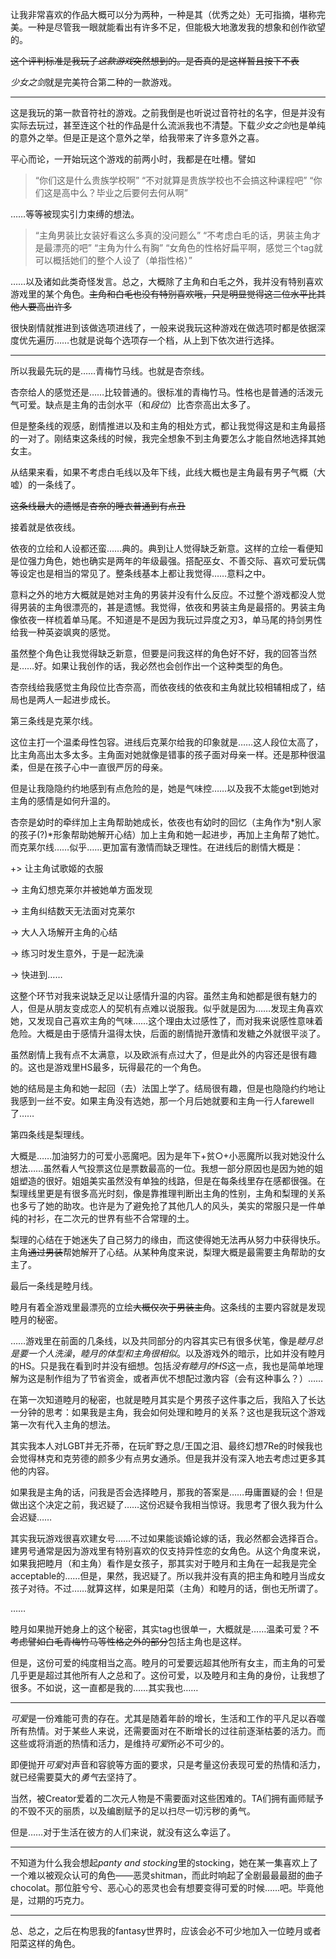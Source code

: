 让我非常喜欢的作品大概可以分为两种，一种是其（优秀之处）无可指摘，堪称完美。一种是尽管我一眼就能看出有许多不足，但能极大地激发我的想象和创作欲望的。

~~这个评判标准是我玩了*这款游戏*突然想到的。是否真的是这样暂且按下不表~~

*少女之剑*就是完美符合第二种的一款游戏。

---

这是我玩的第一款音符社的游戏。之前我倒是也听说过音符社的名字，但是并没有实际去玩过，甚至连这个社的作品是什么流派我也不清楚。下载*少女之剑*也是单纯的意外之举。但是正是这个意外之举，给我带来了许多意外之喜。

平心而论，一开始玩这个游戏的前两小时，我都是在吐槽。譬如

> “你们这是什么贵族学校啊”
“不对就算是贵族学校也不会搞这种课程吧”
“你们这是高中么？毕业之后要何去何从啊”
> 

……等等被现实引力束缚的想法。

>“主角男装比女装好看这么多真的没问题么”
“不考虑白毛的话，男装主角才是最漂亮的吧”
“主角为什么有胸”
“女角色的性格好扁平啊，感觉三个tag就可以概括她们的整个人设了（单指性格）”
> 

……以及诸如此类奇怪发言。总之，大概除了主角和白毛之外，我并没有特别喜欢游戏里的某个角色。~~主角和白毛也没有特别喜欢哦，只是明显觉得这二位水平比其他人要高出许多~~

很快剧情就推进到该做选项进线了，一般来说我玩这种游戏在做选项时都是依据深度优先遍历……也就是说每个选项存一个档，从上到下依次进行选择。

---

所以我最先玩的是……青梅竹马线。也就是杏奈线。

杏奈给人的感觉还是……比较普通的。很标准的青梅竹马。性格也是普通的活泼元气可爱。缺点是主角的击剑水平（和*段位*）比杏奈高出太多了。

但是整条线的观感，剧情推进以及和主角的相处方式，都让我觉得这是和主角最搭的一对了。刚结束这条线的时候，我完全想象不到主角要怎么才能自然地选择其她女主。

从结果来看，如果不考虑白毛线以及年下线，此线大概也是主角最有男子气概（大嘘）的一条线了。

~~这条线最大的遗憾是杏奈的睡衣普通到有点丑~~

接着就是依夜线。

依夜的立绘和人设都还蛮……典的。典到让人觉得缺乏新意。这样的立绘一看便知是位强力角色，她也确实是两年的年级最强。搭配巫女、不善交际、喜欢可爱玩偶等设定也是相当的常见了。整条线基本上都让我觉得……意料之中。

意料之外的地方大概就是她对主角的男装并没有什么反应。不过整个游戏都没人觉得男装的主角很漂亮的，甚是遗憾。我觉得，依夜和男装主角是最搭的。男装主角像依夜一样梳着单马尾。不知道是不是因为我玩过异度之刃3，单马尾的持剑男性给我一种英姿飒爽的感觉。

虽然整个角色让我觉得缺乏新意，但要是问我这样的角色好不好，我的回答当然是……好。如果让我创作的话，我必然也会创作出一个这种类型的角色。

杏奈线给我感觉主角段位比杏奈高，而依夜线的依夜和主角就比较相辅相成了，结局也是两人一起进步成长。

第三条线是克莱尔线。

这位主打一个温柔母性包容。进线后克莱尔给我的印象就是……这人段位太高了，比主角高出太多太多。主角面对她就像是错事的孩子面对母亲一样。还是那种很温柔，但是在孩子心中一直很严厉的母亲。

但是让我隐隐约约地感到有点危险的是，她是气味控……以及我不太能get到她对主角的感情是如何升温的。

杏奈是幼时的牵绊加上主角帮助她成长，依夜也有幼时的回忆（主角作为*别人家的孩子(?)*形象帮助她解开心结）加上主角和她一起进步，再加上主角帮了她忙。而克莱尔线……似乎……更加富有激情而缺乏理性。在进线后的剧情大概是：

+> 让主角试歌姬的衣服

-> 主角幻想克莱尔并被她单方面发现

-> 主角纠结数天无法面对克莱尔

-> 大人入场解开主角的心结

-> 练习时发生意外，于是一起洗澡

-> 快进到……

这整个环节对我来说缺乏足以让感情升温的内容。虽然主角和她都是很有魅力的人，但是从朋友变成恋人的契机有点难以说服我。似乎就是因为……发现主角喜欢她，又发现自己喜欢主角的气味……这个理由太过感性了，而对我来说感性意味着危险。大概是由于感情升温得太快，后面的剧情抛开激情和发糖之外就很平淡了。

虽然剧情上我有点不太满意，以及欧派有点过大了，但是此外的内容还是很有趣的。这也是游戏里HS最多，玩得最花的一个角色。

她的结局是主角和她一起回（去）法国上学了。结局很有趣，但是也隐隐约约地让我感到一丝不安。如果主角没有选她，那一个月后她就要和主角一行人farewell了……

第四条线是梨理线。

大概是……加油努力的可爱小恶魔吧。因为是年下+贫○+小恶魔所以我对她没什么想法……虽然看人气投票这位是票数最高的一位。我想一部分原因也是因为她的姐姐塑造的很好。姐姐美实虽然没有单独的线路，但是在每条线里存在感都很强。在梨理线里更是有很多高光时刻，像是靠推理判断出主角的性别，主角和梨理的关系也多亏了她的助攻。也许是为了避免抢了其他几人的风头，美实的常服只是一件单纯的衬衫，在二次元的世界有些不合常理的土。

梨理的心结在于她迷失了自己努力的缘由，而这使得她无法再从努力中获得快乐。主角~~通过男装~~帮她解开了心结。从某种角度来说，梨理大概是最需要主角帮助的女主了。

最后一条线是睦月线。

睦月有着全游戏里最漂亮的立绘~~大概仅次于男装主角~~。这条线的主要内容就是发现睦月的秘密。

……游戏里在前面的几条线，以及共同部分的内容其实已有很多伏笔，像是*睦月总是要一个人洗澡*，*睦月的体型和主角很相似*。以及游戏外的暗示，比如并没有睦月的HS。只是我在看到时并没有细想。包括*没有睦月的HS*这一点，我也是简单地理解为这是制作组为了节省资金，或者声优不想配过激内容（会有这种事么？）……

在第一次知道睦月的秘密，也就是睦月其实是个男孩子这件事之后，我陷入了长达一分钟的思考：如果我是主角，我会如何处理和睦月的关系？这也是我玩这个游戏第一次有代入主角的想法。

其实我本人对LGBT并无芥蒂，在玩旷野之息/王国之泪、最终幻想7Re的时候我也会觉得林克和克劳德的颜多少有点男女通杀。但是我并没有深入地去考虑过更多其他的内容。

如果我是主角的话，问我是否会选择睦月，那我的答案是……毋庸置疑的会！但是做出这个决定之前，我迟疑了……这份迟疑令我相当惊讶。我思考了很久我为什么会迟疑……

其实我玩游戏很喜欢建女号……不过如果能谈婚论嫁的话，我必然都会选择百合。建男号通常是因为游戏里有特别喜欢的仅支持异性恋的女角色。从这个角度来说，如果我把睦月（和主角）看作是女孩子，那其实对于睦月和主角在一起我是完全acceptable的……但是，果然，我迟疑了。所以我并没有真的把主角和睦月当成女孩子对待。不过……就算这样，如果是阳菜（主角）和睦月的话，倒也无所谓了。

……

睦月如果抛开她身上的这个秘密，其实tag也很单一，大概就是……温柔可爱？~~不考虑譬如白毛青梅竹马等性格之外的部分~~包括主角也是这样。

但是，这份可爱的纯度相当之高。睦月的可爱要远超其他所有女主，而主角的可爱几乎更是超过其他所有人之总和了。这份可爱，以及睦月和主角的身份，让我想了很多。不如说，这一直都是我的……其实我也……

---

*可爱*是一份难能可贵的存在。尤其是随着年龄的增长，生活和工作的平凡足以吞噬所有热情。对于某些人来说，还需要面对在不断增长的过往前逐渐枯萎的活力。而这些或将消逝的热情和活力，是维持*可爱*所必不可少的。

即便抛开*可爱*对声音和容貌等方面的要求，只是考量这份表现可爱的热情和活力，就已经需要莫大的*勇气*去坚持了。

当然，被Creator爱着的二次元人物是不需要面对这些困难的。TA们拥有画师赋予的不毁不灭的丽质，以及编剧赋予的足以扫尽一切污秽的勇气。

但是……对于生活在彼方的人们来说，就没有这么幸运了。

---

不知道为什么我会想起*panty and stocking*里的stocking，她在某一集喜欢上了一个难以被观众认可的角色——恶灵shitman，而此时响起了全剧最最最甜的曲子chocolat。那位脏兮兮、恶心心的恶灵也会有想要变得可爱的时候……吧。毕竟他是，过期的巧克力。

---

总、总之，之后在构思我的fantasy世界时，应该会必不可少地加入一位睦月或者阳菜这样的角色。
